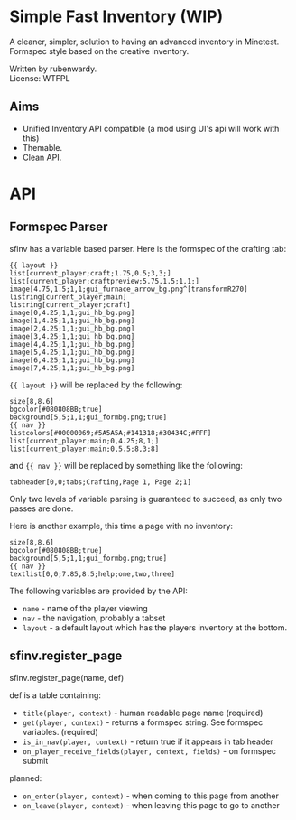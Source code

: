 # Simple Fast Inventory (WIP)

A cleaner, simpler, solution to having an advanced inventory in Minetest.  
Formspec style based on the creative inventory.

Written by rubenwardy.  
License: WTFPL

## Aims

* Unified Inventory API compatible (a mod using UI's api will work with this)
* Themable.
* Clean API.

# API

## Formspec Parser

sfinv has a variable based parser. Here is the formspec of the crafting tab:

	{{ layout }}
	list[current_player;craft;1.75,0.5;3,3;]
	list[current_player;craftpreview;5.75,1.5;1,1;]
	image[4.75,1.5;1,1;gui_furnace_arrow_bg.png^[transformR270]
	listring[current_player;main]
	listring[current_player;craft]
	image[0,4.25;1,1;gui_hb_bg.png]
	image[1,4.25;1,1;gui_hb_bg.png]
	image[2,4.25;1,1;gui_hb_bg.png]
	image[3,4.25;1,1;gui_hb_bg.png]
	image[4,4.25;1,1;gui_hb_bg.png]
	image[5,4.25;1,1;gui_hb_bg.png]
	image[6,4.25;1,1;gui_hb_bg.png]
	image[7,4.25;1,1;gui_hb_bg.png]

`{{ layout }}` will be replaced by the following:

	size[8,8.6]
	bgcolor[#080808BB;true]
	background[5,5;1,1;gui_formbg.png;true]
	{{ nav }}
	listcolors[#00000069;#5A5A5A;#141318;#30434C;#FFF]
	list[current_player;main;0,4.25;8,1;]
	list[current_player;main;0,5.5;8,3;8]

and `{{ nav }}` will be replaced by something like the following:

	tabheader[0,0;tabs;Crafting,Page 1, Page 2;1]

Only two levels of variable parsing is guaranteed to succeed, as only two
passes are done.

Here is another example, this time a page with no inventory:

	size[8,8.6]
	bgcolor[#080808BB;true]
	background[5,5;1,1;gui_formbg.png;true]
	{{ nav }}
	textlist[0,0;7.85,8.5;help;one,two,three]

The following variables are provided by the API:

* `name` - name of the player viewing
* `nav` - the navigation, probably a tabset
* `layout` - a default layout which has the players inventory at the bottom.


## sfinv.register_page

sfinv.register_page(name, def)

def is a table containing:

* `title(player, context)` - human readable page name (required)
* `get(player, context)` - returns a formspec string. See formspec variables. (required)
* `is_in_nav(player, context)` - return true if it appears in tab header
* `on_player_receive_fields(player, context, fields)` - on formspec submit

planned:

* `on_enter(player, context)` - when coming to this page from another
* `on_leave(player, context)` - when leaving this page to go to another

